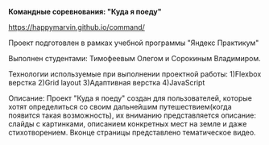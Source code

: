 **Командные соревнования: "Куда я поеду"**

https://happymarvin.github.io/command/

Проект подготовлен в рамках учебной программы "Яндекс Практикум"

Выполнен студентами: Тимофеевым Олегом и Сорокиным Владимиром.

Технологии используемые при выполнении проектной работы:
1)Flexbox верстка
2)Grid layout
3)Адаптивная верстка
4)JavaScript

Описание: Проект "Куда я поеду" создан для пользователей, которые хотят определиться со своим дальнейшим путешествием(когда появится такая возможность), их вниманию представляется описание: слайды с картинками, описанием конкретных мест на земле и даже стихотворением. Вконце страницы представлено тематическое видео.